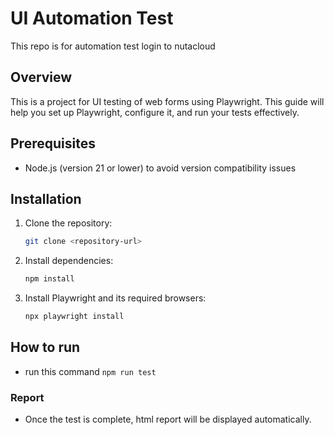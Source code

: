 # UI Automation Test
This repo is for automation test login to nutacloud

## Overview

This is a project for UI testing of web forms using Playwright. This guide will help you set up Playwright, configure it, and run your tests effectively.

## Prerequisites

- Node.js (version 21 or lower) to avoid version compatibility issues

## Installation

1. Clone the repository:

   ```bash
   git clone <repository-url>
   ```

2. Install dependencies:
   ```bash
   npm install
   ```
3. Install Playwright and its required browsers:
   ```bash
   npx playwright install
   ```

## How to run

- run this command `npm run test`

### Report
- Once the test is complete, html report will be displayed automatically.
